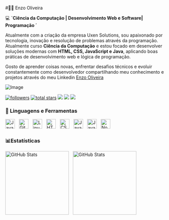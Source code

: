 #👨‍💻 Enzo Oliveira

💻 **`Ciência da Computação | Desenvolvimento Web e Software| Programação ´**

 Atualmente com a criação da empresa Uxen Solutions, sou apaixonado por tecnologia, inovação e resolução de problemas através da programação. Atualmente curso **Ciência da Computação** e estou focado em desenvolver soluções modernas com **HTML, CSS, JavaScript e Java**, aplicando boas práticas de desenvolvimento web e lógica de programação.

Gosto de aprender coisas novas, enfrentar desafios técnicos e evoluir constantemente como desenvolvedor compartilhando meu conhecimento e projetos através do meu Linkedin [Enzo Oliveira](www.linkedin.com/in/enzo-oliveira-a3997826a)

![Image](https://github.com/user-attachments/assets/3545c988-fcda-43c1-8427-f5be9561b8b7)

<p align="left">
      <a href="https://github.com/UxenSolutions?tab=followers">
         <img alt="followers" title="Follow me on Github" src="https://custom-icon-badges.demolab.com/github/followers/EnzoO7iveira?color=236ad3&labelColor=1155ba&style=for-the-badge&logo=person-add&label=Follow&logoColor=white"/></a>
      <a href="https://github.com/UxenSolutions?tab=repositories&sort=stargazers">
         <img alt="total stars" title="Total stars on GitHub" src="https://custom-icon-badges.demolab.com/github/stars/EnzoO7iveira?color=55960c&style=for-the-badge&labelColor=488207&logo=star"/></a>
        <a href="https://www.instagram.com/o7iveiraa?igsh=MTg0MnpyeHgxc3IwcQ==" target="_blank"><img src="https://img.shields.io/badge/-Instagram-%23E4405F?style=for-the-badge&logo=instagram&logoColor=white" target="_blank"></a>
         <a href = "enzo.mendes0705@gmail.com"><img src="https://img.shields.io/badge/-Gmail-%23333?style=for-the-badge&logo=gmail&logoColor=white" target="_blank"></a>
         <a href="www.linkedin.com/in/enzo-oliveira-a3997826a" target="_blank"><img src="https://img.shields.io/badge/-LinkedIn-%230077B5?style=for-the-badge&logo=linkedin&logoColor=white" target="_blank"></a> 
   </p>


   ### 🧰 Linguagens e Ferramentas

<img align="left" alt="Java" width="30px" style="padding-right:10px;" src="https://cdn.jsdelivr.net/gh/devicons/devicon/icons/java/java-original.svg"/>
<!-- <img align="left" alt="Spring" width="30px" style="padding-right:10px;" src="https://cdn.jsdelivr.net/gh/devicons/devicon/icons/spring/spring-original.svg" /> -->
<!-- <img align="left" alt="TypeScript" width="30px" style="padding-right:10px;" src="https://cdn.jsdelivr.net/gh/devicons/devicon/icons/typescript/typescript-plain.svg" /> -->
<!-- <img align="left" alt="Angular" width="30px" style="padding-right:10px;" src="https://cdn.jsdelivr.net/gh/devicons/devicon/icons/angularjs/angularjs-plain.svg" /> -->
<img align="left" alt="Git" width="30px" style="padding-right:10px;" src="https://cdn.jsdelivr.net/gh/devicons/devicon/icons/git/git-original.svg" />
<img align="left" alt="Linux" width="30px" style="padding-right:10px;" src="https://cdn.jsdelivr.net/gh/devicons/devicon/icons/linux/linux-original.svg" />
<img align="left" alt="HTML" width="30px" style="padding-right:10px;" src="https://cdn.jsdelivr.net/gh/devicons/devicon/icons/html5/html5-plain.svg" />
<img align="left" alt="CSS" width="30px" style="padding-right:10px;" src="https://cdn.jsdelivr.net/gh/devicons/devicon/icons/css3/css3-plain.svg" />
<img align="left" alt="JavaScript" width="30px" style="padding-right:10px;" src="https://cdn.jsdelivr.net/gh/devicons/devicon/icons/javascript/javascript-plain.svg" />
<img align="left" alt="JavaScript" width="30px" style="padding-right:10px;" src="https://cdn.jsdelivr.net/gh/devicons/devicon/icons/python/python-plain.svg" />
<!-- <img align="left" alt="React" width="30px" style="padding-right:10px;" src="https://cdn.jsdelivr.net/gh/devicons/devicon/icons/react/react-original.svg" /> -->
<img align="left" alt="NodeJS" width="30px" style="padding-right:10px;" src="https://cdn.jsdelivr.net/gh/devicons/devicon/icons/nodejs/nodejs-original.svg" />
<!-- <img align="left" alt="Python" width="30px" style="padding-right:10px;" src="https://cdn.jsdelivr.net/gh/devicons/devicon/icons/python/python-plain.svg" />
<img align="left" alt="C++" width="30px" style="padding-right:10px;" src="https://cdn.jsdelivr.net/gh/devicons/devicon/icons/cplusplus/cplusplus-line.svg" />
<img align="left" alt="GitHub" width="30px" style="padding-right:10px;" src="https://cdn.jsdelivr.net/gh/devicons/devicon/icons/github/github-original.svg" />
<img align="left" alt="Bash" width="30px" style="padding-right:10px;" src="https://cdn.jsdelivr.net/gh/devicons/devicon/icons/bash/bash-original.svg" /> -->
<br />
<br />

### 📊Estatísticas
<img align="left" 
    alt="GitHub Stats"
    height="200" 
    style="padding-right:10px;" 
    src="https://github-readme-stats.vercel.app/api?username=uxensolutions&show_icons=true&theme=tokyonight&locale=pt-br" 
    />

<img 
    align="left"   
    alt="GitHub Stats" 
    height="200"
    style="padding-right:10px;" 
    src="https://github-readme-stats.vercel.app/api/top-langs/?username=uxensolutions&theme=tokyonight&locale=pt-br&layout=compact&custom_tittle=Tecnologias" />






